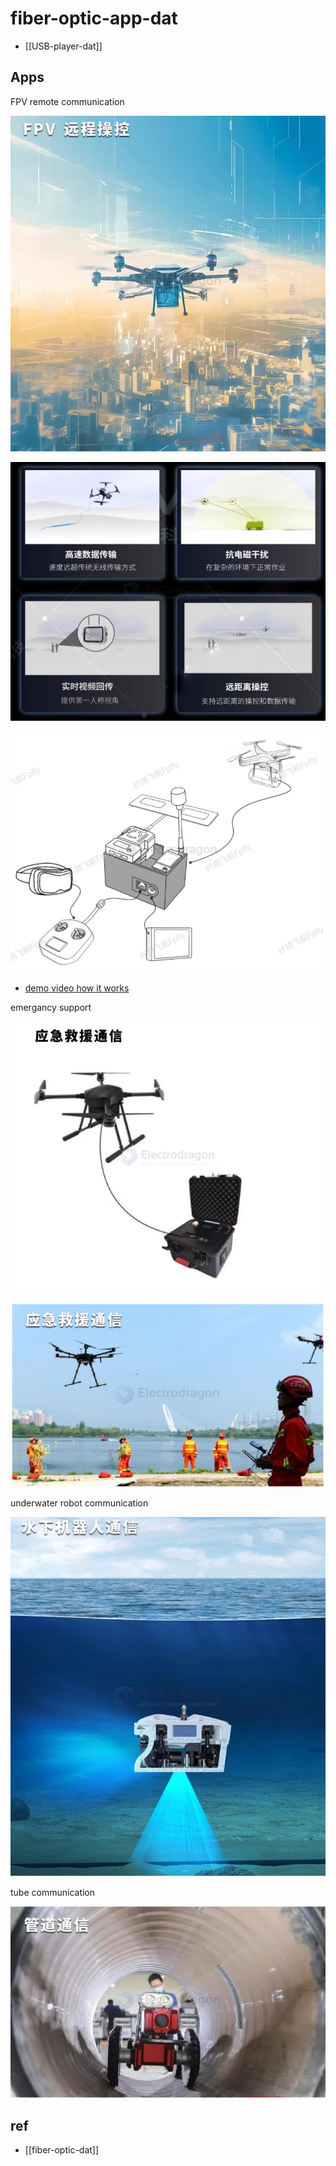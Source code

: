 
# fiber-optic-app-dat

- [[USB-player-dat]]



## Apps 

FPV remote communication

![](2025-03-28-17-41-03.png)

![](2025-03-28-17-45-31.png)

![](2025-03-28-17-48-29.png)

- [demo video how it works](https://www.youtube.com/shorts/GSPIDlSw020)

emergancy support 

![](2025-03-28-17-42-03.png)

![](2025-03-28-17-42-21.png)

underwater robot communication 

![](2025-03-28-17-41-21.png)

tube communication 

![](2025-03-28-17-41-33.png)


## ref 

- [[fiber-optic-dat]]